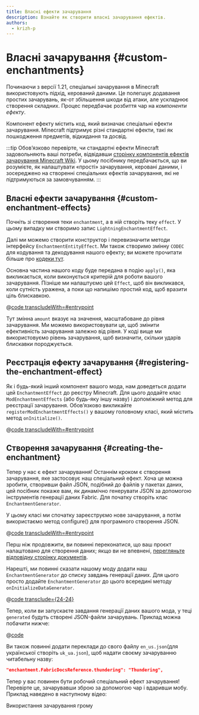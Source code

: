 ```yaml
---
title: Власні ефекти зачарування
description: Взнайте як створити власні зачарування ефектів.
authors:
  - krizh-p
---
```


# Власні зачарування {#custom-enchantments}

Починаючи з версії 1.21, спеціальні зачарування в Minecraft використовують підхід, керований даними. Це полегшує додавання простих зачарувань, як-от збільшення шкоди від атаки, але ускладнює створення складних. Процес передбачає розбиття чар на _компоненти ефекту_.

Компонент ефекту містить код, який визначає спеціальні ефекти зачарування. Minecraft підтримує різні стандартні ефекти, такі як пошкодження предметів, відкидання та досвід.

:::tip
Обов’язково перевірте, чи стандартні ефекти Minecraft задовольняють ваші потреби, відвідавши [сторінку компонентів ефектів зачарування Minecraft Wiki](https://minecraft.wiki/w/Enchantment_definition#Effect_components). У цьому посібнику передбачається, що ви розумієте, як налаштувати «прості» зачарування, керовані даними, і зосереджено на створенні спеціальних ефектів зачарування, які не підтримуються за замовчуванням.
:::

## Власні ефекти зачарування {#custom-enchantment-effects}

Почніть зі створення теки `enchantment`, а в ній створіть теку `effect`. У цьому випадку ми створимо запис `LightningEnchantmentEffect`.

Далі ми можемо створити конструктор і перевизначити методи інтерфейсу `EnchantmentEntityEffect`. Ми також створимо змінну `CODEC` для кодування та декодування нашого ефекту; ви можете прочитати більше про [кодеки тут](../codecs).

Основна частина нашого коду буде передана в подію `apply()`, яка викликається, коли виконується критерій для роботи вашого зачарування. Пізніше ми налаштуємо цей `Effect`, щоб він викликався, коли сутність уражена, а поки що напишімо простий код, щоб вразити ціль блискавкою.

@[code transcludeWith=#entrypoint](@/reference/latest/src/main/java/com/example/docs/enchantment/effect/LightningEnchantmentEffect.java)

Тут змінна `amount` вказує на значення, масштабоване до рівня зачарування. Ми можемо використовувати це, щоб змінити ефективність зачарування залежно від рівня. У коді вище ми використовуємо рівень зачарування, щоб визначити, скільки ударів блискавки породжується.

## Реєстрація ефекту зачарування {#registering-the-enchantment-effect}

Як і будь-який інший компонент вашого мода, нам доведеться додати цей `EnchantmentEffect` до реєстру Minecraft. Для цього додайте клас `ModEnchantmentEffects` (або будь-яку іншу назву) і допоміжний метод для реєстрації зачарування. Обов’язково викликайте `registerModEnchantmentEffects()` у вашому головному класі, який містить метод `onInitialize()`.

@[code transcludeWith=#entrypoint](@/reference/latest/src/main/java/com/example/docs/enchantment/ModEnchantmentEffects.java)

## Створення зачарування {#creating-the-enchantment}

Тепер у нас є ефект зачарування! Останнім кроком є ​​створення зачарування, яке застосовує наш спеціальний ефект. Хоча це можна зробити, створивши файл JSON, подібний до файлів у пакетах даних, цей посібник покаже вам, як динамічно генерувати JSON за допомогою інструментів генерації даних Fabric. Для початку створіть клас `EnchantmentGenerator`.

У цьому класі ми спочатку зареєструємо нове зачарування, а потім використаємо метод configure() для програмного створення JSON.

@[code transcludeWith=#entrypoint](@/reference/latest/src/client/java/com/example/docs/datagen/EnchantmentGenerator.java)

Перш ніж продовжити, ви повинні переконатися, що ваш проєкт налаштовано для створення даних; якщо ви не впевнені, [перегляньте відповідну сторінку документів](../data-generation/setup).

Нарешті, ми повинні сказати нашому моду додати наш `EnchantmentGenerator` до списку завдань генерації даних. Для цього просто додайте `EnchantmentGenerator` до цього всередині методу `onInitializeDataGenerator`.

@[code transclude={24-24}](@/reference/latest/src/client/java/com/example/docs/datagen/FabricDocsReferenceDataGenerator.java)

Тепер, коли ви запускаєте завдання генерації даних вашого мода, у теці `generated` будуть створені JSON-файли зачарувань. Приклад можна побачити нижче:

@[code](@/reference/latest/src/main/generated/data/fabric-docs-reference/enchantment/thundering.json)

Ви також повинні додати переклади до свого файлу `en_us.json`(для української створіть `uk_ua.json`), щоб надати своєму зачаруванню читабельну назву:

```json
"enchantment.FabricDocsReference.thundering": "Thundering",
```

Тепер у вас повинен бути робочий спеціальний ефект зачарування! Перевірте це, зачарувавши зброю за допомогою чар і вдаривши мобу. Приклад наведено в наступному відео:

<VideoPlayer src="/assets/develop/enchantment-effects/thunder.webm">Використання зачарування грому</VideoPlayer>
